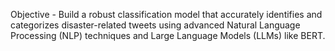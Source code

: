 Objective - Build a robust classification model that accurately identifies and categorizes disaster-related tweets using advanced Natural Language Processing (NLP) techniques and Large Language Models (LLMs) like BERT.
